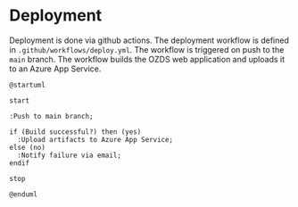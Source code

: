 # Deployment

Deployment is done via github actions. The deployment workflow is defined in
`.github/workflows/deploy.yml`. The workflow is triggered on push to the `main`
branch. The workflow builds the OZDS web application and uploads it to an Azure
App Service.

```plantuml
@startuml

start

:Push to main branch;

if (Build successful?) then (yes)
  :Upload artifacts to Azure App Service;
else (no)
  :Notify failure via email;
endif

stop

@enduml
```
